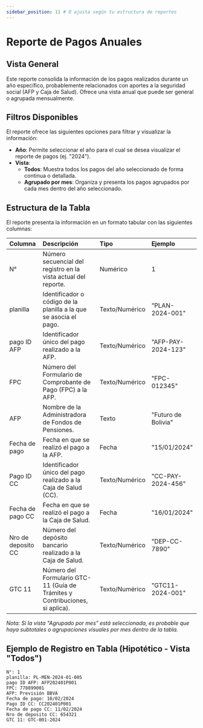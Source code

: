 ```yaml
---
sidebar_position: 11 # O ajusta según tu estructura de reportes
---
```


# Reporte de Pagos Anuales

## Vista General
Este reporte consolida la información de los pagos realizados durante un año específico, probablemente relacionados con aportes a la seguridad social (AFP y Caja de Salud). Ofrece una vista anual que puede ser general o agrupada mensualmente.

## Filtros Disponibles
El reporte ofrece las siguientes opciones para filtrar y visualizar la información:

-   **Año**: Permite seleccionar el año para el cual se desea visualizar el reporte de pagos (ej. "2024").
-   **Vista**:
    *   **Todos**: Muestra todos los pagos del año seleccionado de forma continua o detallada.
    *   **Agrupado por mes**: Organiza y presenta los pagos agrupados por cada mes dentro del año seleccionado.

## Estructura de la Tabla
El reporte presenta la información en un formato tabular con las siguientes columnas:

| Columna             | Descripción                                                                 | Tipo          | Ejemplo                                   |
| :------------------ | :-------------------------------------------------------------------------- | :------------ | :---------------------------------------- |
| N°                  | Número secuencial del registro en la vista actual del reporte.              | Numérico      | 1                                         |
| planilla            | Identificador o código de la planilla a la que se asocia el pago.           | Texto/Numérico| "PLAN-2024-001"                           |
| pago ID AFP         | Identificador único del pago realizado a la AFP.                            | Texto/Numérico| "AFP-PAY-2024-123"                        |
| FPC                 | Número del Formulario de Comprobante de Pago (FPC) a la AFP.                | Texto/Numérico| "FPC-012345"                              |
| AFP                 | Nombre de la Administradora de Fondos de Pensiones.                         | Texto         | "Futuro de Bolivia"                       |
| Fecha de pago       | Fecha en que se realizó el pago a la AFP.                                   | Fecha         | "15/01/2024"                              |
| Pago ID CC          | Identificador único del pago realizado a la Caja de Salud (CC).             | Texto/Numérico| "CC-PAY-2024-456"                         |
| Fecha de pago CC    | Fecha en que se realizó el pago a la Caja de Salud.                         | Fecha         | "16/01/2024"                              |
| Nro de deposito CC  | Número del depósito bancario realizado a la Caja de Salud.                  | Texto/Numérico| "DEP-CC-7890"                             |
| GTC 11              | Número del Formulario GTC-11 (Guía de Trámites y Contribuciones, si aplica). | Texto/Numérico| "GTC11-2024-001"                          |

*Nota: Si la vista "Agrupado por mes" está seleccionada, es probable que haya subtotales o agrupaciones visuales por mes dentro de la tabla.*

## Ejemplo de Registro en Tabla (Hipotético - Vista "Todos")
```plaintext
N°: 1
planilla: PL-MEN-2024-01-005
pago ID AFP: AFP202401P001
FPC: 778899001
AFP: Previsión BBVA
Fecha de pago: 10/02/2024
Pago ID CC: CC202401P001
Fecha de pago CC: 11/02/2024
Nro de deposito CC: 654321
GTC 11: GTC-001-2024